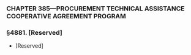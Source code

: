 ### **CHAPTER 385—PROCUREMENT TECHNICAL ASSISTANCE COOPERATIVE AGREEMENT PROGRAM**

### §4881. [Reserved]
* [Reserved]